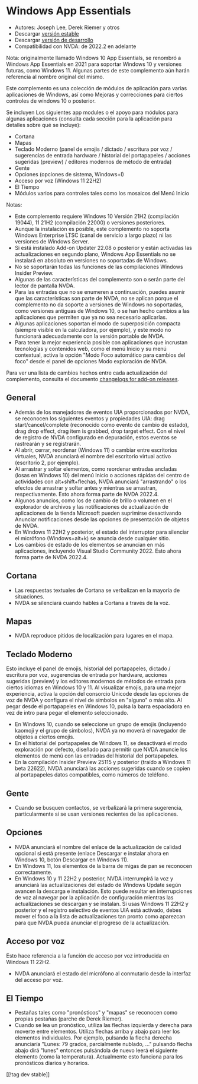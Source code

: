 # Windows App Essentials #

* Autores: Joseph Lee, Derek Riemer y otros
* Descargar [versión estable][1]
* Descargar [versión de desarrollo][2]
* Compatibilidad con NVDA: de 2022.2 en adelante

Nota: originalmente llamado Windows 10 App Essentials, se renombró a Windows
App Essentials en 2021 para soportar Windows 10 y versiones futuras, como
Windows 11. Algunas partes de este complemento aún harán referencia al
nombre original del mismo.

Este complemento es una colección de módulos de aplicación para varias
aplicaciones de Windows, así como Mejoras y correcciones para ciertos
controles de windows 10 o posterior.

Se incluyen Los siguientes app modules o el apoyo para módulos para algunas
aplicaciones (consulta cada sección para la aplicación para detalles sobre
qué se incluye):

* Cortana
* Mapas
* Teclado Moderno (panel de emojis / dictado / escritura por voz /
  sugerencias de entrada hardware / historial del portapapeles / acciones
  sugeridas (preview) / editores modernos de método de entrada)
* Gente
* Opciones (opciones de sistema, Windows+I)
* Acceso por voz (Windows 11 22H2)
* El Tiempo
* Módulos varios para controles tales como los mosaicos del Menú Inicio

Notas:

* Este complemento requiere Windows 10 Versión 21H2 (compilación 19044), 11
  21H2 (compilación 22000) o versiones posteriores.
* Aunque la instalación es posible, este complemento no soporta Windows
  Enterprise LTSC (canal de servicio a largo plazo) ni las versiones de
  Windows Server.
* Si está instalado Add-on Updater 22.08 o posterior y están activadas las
  actualizaciones en segundo plano, Windows App Essentials no se instalará
  en absoluto en versiones no soportadas de Windows.
* No se soportarán todas las funciones de las compilaciones Windows Insider
  Preview.
* Algunas de las características del complemento son o serán parte del
  lector de pantalla NVDA.
* Para las entradas que no se enumeren a continuación, puedes asumir que las
  características son parte de NVDA, no se aplican porque el complemento no
  da soporte a versiones de Windows no soportadas, como versiones antiguas
  de Windows 10, o se han hecho cambios a las aplicaciones que permiten que
  ya no sea necesario aplicarlas.
* Algunas aplicaciones soportan el modo de superposición compacta (siempre
  visible en la calculadora, por ejemplo), y este modo no funcionará
  adecuadamente con la versión portable de NVDA.
* Para tener la mejor experiencia posible con aplicaciones que incrustan
  tecnologías y contenidos web, como el menú Inicio y su menú contextual,
  activa la opción "Modo Foco automático para cambios del foco" desde el
  panel de opciones Modo exploración de NVDA.

Para ver una lista de cambios hechos entre cada actualización del
complemento, consulta el documento [changelogs for add-on releases][3].

## General

* Además de los manejadores de eventos UIA proporcionados por NVDA, se
  reconocen los siguientes eventos y propiedades UIA: drag
  start/cancel/complete (reconocido como evento de cambio de estado), drag
  drop effect, drag item is grabbed, drop target effect. Con el nivel de
  registro de NVDA configurado en depuración, estos eventos se rastrearán y
  se registrarán.
* Al abrir, cerrar, reordenar (Windows 11) o cambiar entre escritorios
  virtuales, NVDA anunciará el nombre del escritorio virtual activo
  (escritorio 2, por ejemplo).
* Al arrastrar y soltar elementos, como reordenar entradas ancladas (losas
  en Windows 10) del menú Inicio o acciones rápidas del centro de
  actividades con alt+shift+flechas, NVDA anunciará "arrastrando" o los
  efectos de arrastrar y soltar antes y mientras se arrastran,
  respectivamente. Esto ahora forma parte de NVDA 2022.4.
* Algunos anuncios, como los de cambio de brillo o volumen en el explorador
  de archivos y las notificaciones de actualización de aplicaciones de la
  tienda Microsoft pueden suprimirse desactivando Anunciar notificaciones
  desde las opciones de presentación de objetos de NVDA.
* En Windows 11 22H2 y posterior, el estado del interruptor para silenciar
  el micrófono (Windows+alt+k) se anuncia desde cualquier sitio.
* Los cambios de estado de los elementos se anuncian en más aplicaciones,
  incluyendo Visual Studio Community 2022. Esto ahora forma parte de NVDA
  2022.4.

## Cortana

* Las respuestas textuales de Cortana se verbalizan en la mayoría de
  situaciones.
* NVDA se silenciará cuando hables a Cortana a través de la voz.

## Mapas

* NVDA reproduce pitidos de localización para lugares en el mapa.

## Teclado Moderno

Esto incluye el panel de emojis, historial del portapapeles, dictado /
escritura por voz, sugerencias de entrada por hardware, acciones sugeridas
(preview) y los editores modernos de métodos de entrada para ciertos idiomas
en Windows 10 y 11. Al visualizar emojis, para una mejor experiencia, activa
la opción del consorcio Unicode desde las opciones de voz de NVDA y
configura el nivel de símbolos en "alguno" o más alto. Al pegar desde el
portapapeles en Windows 10, pulsa la barra espaciadora en vez de intro para
pegar el elemento seleccionado.

* En Windows 10, cuando se seleccione un grupo de emojis (incluyendo kaomoji
  y el grupo de símbolos), NVDA ya no moverá el navegador de objetos a
  ciertos emojis.
* En el historial del portapapeles de Windows 11, se desactivará el modo
  exploración por defecto, diseñado para permitir que NVDA anuncie los
  elementos de menú con las entradas del historial del portapapeles.
* En la compilación Insider Preview 25115 y posterior (traído a Windows 11
  beta 22622), NVDA anunciará las acciones sugeridas cuando se copien al
  portapapeles datos compatibles, como números de teléfono.

## Gente

* Cuando se busquen contactos, se verbalizará la primera sugerencia,
  particularmente si se usan versiones recientes de las aplicaciones.

## Opciones

* NVDA anunciará el nombre del enlace de la actualización de calidad
  opcional si está presente (enlace Descargar e instalar ahora en Windows
  10, botón Descargar en Windows 11).
* En Windows 11, los elementos de la barra de migas de pan se reconocen
  correctamente.
* En Windows 10 y 11 22H2 y posterior, NVDA interrumpirá la voz y anunciará
  las actualizaciones del estado de Windows Update según avancen la descarga
  e instalación. Esto puede resultar en interrupciones de voz al navegar por
  la aplicación de configuración mientras las actualizaciones se descargan y
  se instalan. Si usas Windows 11 22H2 y posterior y el registro selectivo
  de eventos UIA está activado, debes mover el foco a la lista de
  actualizaciones tan pronto como aparezcan para que NVDA pueda anunciar el
  progreso de la actualización.

## Acceso por voz

Esto hace referencia a la función de acceso por voz introducida en Windows
11 22H2.

* NVDA anunciará el estado del micrófono al conmutarlo desde la interfaz del
  acceso por voz.

## El Tiempo

* Pestañas tales como "pronósticos" y "mapas" se reconocen como propias
  pestañas (parche de Derek Riemer).
* Cuando se lea un pronóstico, utiliza las flechas izquierda y derecha para
  moverte entre elementos. Utiliza flechas arriba y abajo para leer los
  elementos individuales. Por ejemplo, pulsando la flecha derecha anunciaría
  "Lunes: 79 grados, parcialmente nublado, ..." pulsando flecha abajo dirá
  "lunes" entonces pulsándola de nuevo leerá el siguiente elemento (como la
  temperatura). Actualmente esto funciona para los pronósticos diarios y
  horarios.

[[!tag dev stable]]

[1]: https://addons.nvda-project.org/files/get.php?file=w10

[2]: https://addons.nvda-project.org/files/get.php?file=w10-dev

[3]: https://github.com/josephsl/wintenapps/wiki/w10changelog
